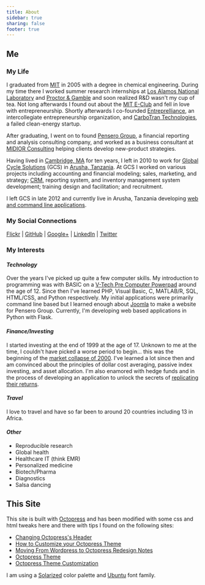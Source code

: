 ```yaml
---
title: About
sidebar: true
sharing: false
footer: true
---
```

## Me

### My Life

I graduated from [MIT](http://web.mit.edu/) in 2005 with a degree in chemical engineering. During my time there I worked summer research internships at [Los Alamos National Laboratory](http://www.lanl.gov) and [Proctor & Gamble](http://www.pg.com) and soon realized R&D wasn't my cup of tea. Not long afterwards I found out about the [MIT E-Club](http://web.mit.edu/e-club/) and fell in love with entrepreneurship. Shortly afterwards I co-founded [Entreprelliance](http://www.entreprelliance.com), an intercollegiate entrepreneurship organization, and [CarboTran Technologies](https://www.google.com/search?q=carbotran+technologies), a failed clean-energy startup.

After graduating, I went on to found [Pensero Group](https://www.google.com/search?q=pensero+group), a financial reporting and analysis consulting company, and worked as a business consultant at [MIDIOR Consulting](http://www.midior.com/) helping clients develop new-product strategies.

Having lived in [Cambridge, MA]() for ten years, I left in 2010 to work for [Global Cycle Solutions](http://www.gcstz.com/) (GCS) in [Arusha, Tanzania](http://goo.gl/maps/eula2). At GCS I worked on various projects including accounting and financial modeling; sales, marketing, and strategy; [CRM](http://en.wikipedia.org/wiki/CRM), reporting system, and inventory management system development; training design and facilitation; and recruitment.


I left GCS in late 2012 and currently live in Arusha, Tanzania developing [web and command line applications](/projects).

### My Social Connections

[Flickr](http://www.flickr.com/photos/reubano/) | [GitHub](https://github.com/reubano) | [Google+](https://plus.google.com/+reubano) |  [LinkedIn](http://www.linkedin.com/in/reubano) | [Twitter](http://twitter.com/reubano)

### My Interests

#### _Technology_

Over the years I've picked up quite a few computer skills. My introduction to programming was with BASIC on a [V-Tech Pre Computer Powerpad](https://www.google.com/search?q=vtech+pre+computer+powerpad) around the age of 12. Since then I've learned PHP, Visual Basic, C, MATLAB/R, SQL, HTML/CSS, and Python respectively. My initial applications were primarily command line based but I learned enough about [Joomla](http://www.joomla.org) to make a website for Pensero Group. Currently, I'm developing web based applications in Python with Flask.

#### _Finance/Investing_

I started investing at the end of 1999 at the age of 17. Unknown to me at the time, I couldn't have picked a worse period to begin... this was the beginning of the [market collapse of 2000](). I've learned a lot since then and am convinced about the principles of dollar cost averaging, passive index investing, and asset allocation. I'm also enamored with hedge funds and in the process of developing an application to unlock the secrets of [replicating their returns](http://en.wikipedia.org/wiki/Hedge_fund_replication).

#### _Travel_

I love to travel and have so far been to around 20 countries including 13 in Africa.

#### _Other_

* Reproducible research
* Global health
* Healthcare IT (think EMR)
* Personalized medicine
* Biotech/Pharma
* Diagnostics
* Salsa dancing

## This Site

This site is built with [Octopress](http://octopress.org/) and has been modified with some css and html tweaks here and there with tips I found on the following sites:

* [Changing Octopress's Header](http://blog.bigdinosaur.org/)
* [How to Customize your Octopress Theme](http://aijazansari.com/)
* [Moving From Wordpress to Octopress Redesign Notes](http://decodize.com/)
* [Octopress Theme](http://blog.justin.kelly.org.au/)
* [Octopress Theme Customization](http://melandri.net/)

I am using a [Solarized](https://www.google.com/search?q=solarized) color palette and [Ubuntu](http://fonts.googleapis.com/css?family=Ubuntu:400,400italic,700,700italic) font family.
